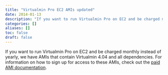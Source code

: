 ```yaml
---
title: "Virtualmin Pro EC2 AMIs updated"
date: 2014-01-13
description: "If you want to run Virtualmin Pro on EC2 and be charged monthly instead of yearly, we have AMIs..."
categories: []
aliases: []
toc: false
draft: false
---
```

If you want to run Virtualmin Pro on EC2 and be charged monthly instead of yearly, we have AMIs that contain Virtualmin 4.04 and all dependencies. For information on how to sign up for access to these AMIs, check out the [paid AMI documentation][1].

  [1]: http://www.virtualmin.com/documentation/aws/virtualmin_pro_paid_ami/
